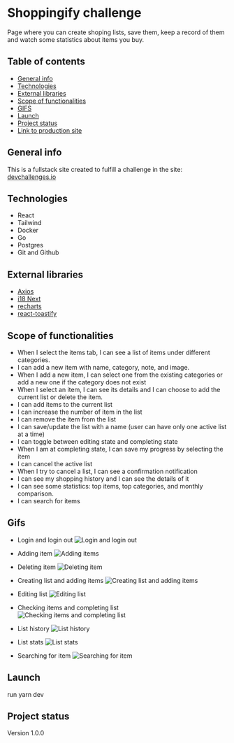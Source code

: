 # Shoppingify challenge

Page where you can create shoping lists, save them, keep a record of them and watch some statistics about items you buy.

## Table of contents

* [General info](#general-info)
* [Technologies](#technologies)
* [External libraries](#external-libraries)
* [Scope of functionalities](#scope-of-functionalities)
* [GIFS](#Gifs)
* [Launch](#launch)
* [Project status](#project-status)
* [Link to production site]()

## General info

This is a fullstack site created to fulfill a challenge in the site: [devchallenges.io](https://devchallenges.io/)

## Technologies

* React
* Tailwind
* Docker
* Go
* Postgres
* Git and Github

## External libraries

* [Axios](https://github.com/axios/axios)
* [i18 Next](https://www.i18next.com/overview/getting-started)
* [recharts](https://recharts.org/en-US/)
* [react-toastify](https://fkhadra.github.io/react-toastify/introduction/)


## Scope of functionalities

* When I select the items tab, I can see a list of items under different categories.
* I can add a new item with name, category, note, and image.
* When I add a new item, I can select one from the existing categories or add a new one if the category does not exist
* When I select an item, I can see its details and I can choose to add the current list or delete the item.
* I can add items to the current list
* I can increase the number of item in the list
* I can remove the item from the list
* I can save/update the list with a name (user can have only one active list at a time)
* I can toggle between editing state and completing state
* When I am at completing state, I can save my progress by selecting the item
* I can cancel the active list
* When I try to cancel a list, I can see a confirmation notification
* I can see my shopping history and I can see the details of it
* I can see some statistics: top items, top categories, and monthly comparison.
* I can search for items

## Gifs
* Login and login out
![Login and login out](./src/assets/gifs/login-logout.gif)

* Adding item
![Adding items](./src/assets/gifs/adding-item.gif)

* Deleting item
![Deleting item](./src/assets/gifs/deleting-item.gif)

* Creating list and adding items
![Creating list and adding items](./src/assets/gifs/creating-list-and-adding.gif)

* Editing list
![Editing list](./src/assets/gifs/editing-list.gif)

* Checking items and completing list
![Checking items and completing list](./src/assets/gifs/checking-items-completing-list.gif)

* List history
![List history](./src/assets/gifs/list-history.gif)

* List stats
![List stats](./src/assets/gifs/stats.gif)

* Searching for item
![Searching for item](./src/assets/gifs/searching-item.gif)

## Launch

run yarn dev

## Project status

Version 1.0.0